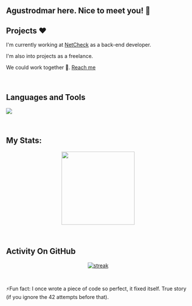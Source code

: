 ## Agustrodmar here. Nice to meet you! 👋


## Projects ❤️

I'm currently working at [NetCheck](https://www.linkedin.com/company/netcheck/mycompany/) as a back-end developer.

I'm also into projects as a freelance. 

We could work together 🌱. [Reach me](https://www.linkedin.com/in/agustin-rodriguez-marquez-53886a137/?locale=en_US)

<br>
  
## Languages and Tools

<p align="left"> <a href="https://github.com/agustrodmar"><img src="https://skillicons.dev/icons?i=vscode,mysql,github,mongodb,css,html,js,kotlin,swift,java,c#,php"> </a> </p>

<br>
  
## My Stats:
<p align="center">
<img height="200px" src="https://github-readme-stats.vercel.app/api?username=agustrodmar&hide_border=true&show_icons=true&count_private=true&theme=gruvbox&bg_color=151515">
</p>

<br>
  
## Activity On GitHub

<p align="center">
  <a href="https://github.com/agustrodmar">      
<img title="stats" alt="streak" src="https://github-readme-streak-stats.herokuapp.com/?user=agustrodmar&theme=dark&hide_border=true&stroke=f53b3b"/>
</a> 
</p>

<br>
  
⚡Fun fact:
  I once wrote a piece of code so perfect, it fixed itself. True story (if you ignore the 42 attempts before that).

<!--
**agustrodmar/agustrodmar** is a ✨ _special_ ✨ repository because its `README.md` (this file) appears on your GitHub profile.

Here are some ideas to get you started:

- 🔭 I’m currently working on ...
- 🌱 I’m currently learning ...
- 👯 I’m looking to collaborate on ...
- 🤔 I’m looking for help with ...
- 💬 Ask me about ...
- 📫 How to reach me: ...
- 😄 Pronouns: ...
- ⚡ Fun fact: ...
-->
